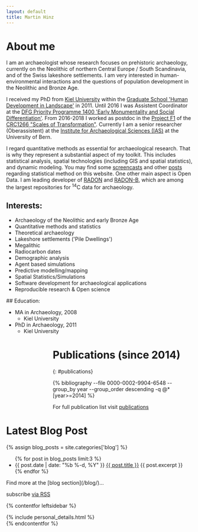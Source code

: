 ```yaml
---
layout: default
title: Martin Hinz
---
```


<div class="odd_row about_me" markdown="1" >

# About me

I am an archaeologist whose research focuses on prehistoric archaeology, currently on the Neolithic of northern Central Europe / South Scandinavia, and of the Swiss lakeshore settlements. I am very interested in human-environmental interactions and the questions of population development in the Neolithic and Bronze Age.

I received my PhD from [Kiel University](http://www.uni-kiel.de) within the [Graduate School 'Human Development in Landscape'](http://www.gshdl.uni-kiel.de) in 2011. Until 2016 I was Assistent Coordinator at the [DFG Priority Programme 1400 'Early Monumentality and Social Differentiation'](http://www.monument.ufg.uni-kiel.de/). From 2016-2018 I worked as postdoc in the [Project F1](https://www.sfb1266.uni-kiel.de/en/projects/cluster-f/f1-supra-regional-crises) of the [CRC1266 "Scales of Transformation"](https://www.sfb1266.uni-kiel.de). Currently I am a senior researcher (Oberassistent) at the [Institute for Archaeological Sciences (IAS)](http://www.iaw.unibe.ch/) at the University of Bern.

I regard quantitative methods as essential for archaeological research. That is why they represent a substantial aspect of my toolkit. This includes statistical analysis, spatial technologies (including GIS and spatial statistics), and dynamic modeling. You may find some [screencasts](/screencasts/) and other [posts](/blog/) regarding statistical method on this website. One other main aspect is Open Data. I am leading developer of [RADON](http://radon.ufg.uni-kiel.de) and [RADON-B](http://radon-b.ufg.uni-kiel.de), which are among the largest repositories for <sup>14</sup>C data for archaeology.

<div class="pure-g">
<div class="pure-u-1 pure-u-lg-1-2 l-box" markdown="1">

## Interests:
* Archaeology of the Neolithic and early Bronze Age
* Quantitative methods and statistics
* Theoretical archaeology
* Lakeshore settlements ('Pile Dwellings')
* Megalithic
* Radiocarbon dates
* Demographic analysis
* Agent based simulations
* Predictive modelling/mapping
* Spatial Statistics/Simulations
* Software development for archaeological applications
* Reproducible research & Open science
</div>

<div class="pure-u-1 pure-u-lg-1-2 l-box" markdown="1">
## Education:

* MA in Archaeology, 2008
  * Kiel University
* PhD in Archaeology, 2011
  * Kiel University
</div>
</div>

</div>

<div class="even_row" markdown="1" >
<div class="pure-u-1 pure-u-md-1-2 l-box" markdown="1" style="margin-left: 25%;">

# Publications (since 2014)
{: #publications}

{% bibliography --file 0000-0002-9904-6548 --group_by year --group_order descending -q @*[year>=2014] %}

For full publication list visit [publications](/publications)
</div>
</div>

# Latest Blog Post

{% assign blog_posts = site.categories['blog'] %}
<ul class="post-list">
{% for post in blog_posts limit:3 %}
  <li>
    <span class="post-meta">{{ post.date | date: "%b %-d, %Y" }}</span>
      <a href="{{ post.url | prepend: site.baseurl }}">{{ post.title }}</a>
      {{ post.excerpt }}
  </li>
{% endfor %}
</ul>
Find more at the [blog section](/blog/)...

  <p class="rss-subscribe">subscribe <a href="{{ "/feed.xml" | prepend: site.baseurl }}">via RSS</a></p>

{% contentfor leftsidebar %}
<div class="personal-details">
{% include personal_details.html %}
</div>
{% endcontentfor %}

